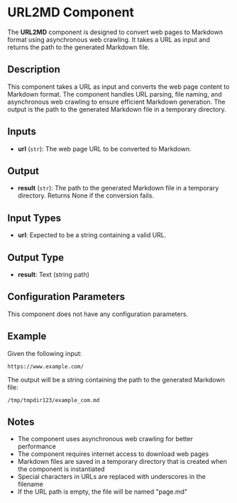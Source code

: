 # URL2MD Component

The **URL2MD** component is designed to convert web pages to Markdown format using asynchronous web crawling. It takes a URL as input and returns the path to the generated Markdown file.

## Description

This component takes a URL as input and converts the web page content to Markdown format. The component handles URL parsing, file naming, and asynchronous web crawling to ensure efficient Markdown generation. The output is the path to the generated Markdown file in a temporary directory.

## Inputs

- **url** (`str`): The web page URL to be converted to Markdown.

## Output

- **result** (`str`): The path to the generated Markdown file in a temporary directory. Returns None if the conversion fails.

## Input Types

- **url**: Expected to be a string containing a valid URL.

## Output Type

- **result**: Text (string path)

## Configuration Parameters

This component does not have any configuration parameters.

## Example

Given the following input:
```
https://www.example.com/
```

The output will be a string containing the path to the generated Markdown file:
```
/tmp/tmpdir123/example_com.md
```

## Notes

- The component uses asynchronous web crawling for better performance
- The component requires internet access to download web pages
- Markdown files are saved in a temporary directory that is created when the component is instantiated
- Special characters in URLs are replaced with underscores in the filename
- If the URL path is empty, the file will be named "page.md"
